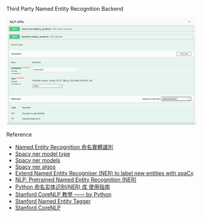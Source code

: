 Third Party Named Entity Recognition Backend

![Alt text](snapshot/apispec.png)

Reference

* [Named Entity Recognition 命名實體識別](https://medium.com/%E6%88%91%E5%B0%B1%E5%95%8F%E4%B8%80%E5%8F%A5-%E6%80%8E%E9%BA%BC%E5%AF%AB/named-entity-recognition-%E5%91%BD%E5%90%8D%E5%AF%A6%E9%AB%94%E8%AD%98%E5%88%A5-309e97823a43)
* [Spacy ner model type](https://spacy.io/models/en)
* [Spacy ner models](https://github.com/explosion/spacy-models)
* [Spacy ner algos](https://spacy.io/universe/project/video-spacys-ner-model)
* [Extend Named Entity Recogniser (NER) to label new entities with spaCy](https://towardsdatascience.com/extend-named-entity-recogniser-ner-to-label-new-entities-with-spacy-339ee5979044)
* [NLP: Pretrained Named Entity Recognition (NER)](https://medium.com/@b.terryjack/nlp-pretrained-named-entity-recognition-7caa5cd28d7b)
* [Python 命名实体识别(NER) 库 使用指南](https://blog.csdn.net/ZJRN1027/article/details/103513861)
* [Stanford CoreNLP 教學 —— by Python](https://clay-atlas.com/blog/2019/07/29/stanford-corenlp-%E6%95%99%E5%AD%B8-by-python/)
* [Stanford Named Entity Tagger](http://nlp.stanford.edu:8080/ner/process)
* [Stanford CoreNLP](https://stanfordnlp.github.io/CoreNLP/)
